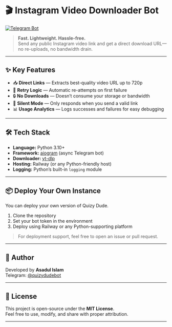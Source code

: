 # 🎬 Instagram Video Downloader Bot  
[![Telegram Bot](https://img.shields.io/badge/Launch%20Bot-@ReelsManBot-2CA5E0?logo=telegram&style=for-the-badge)](https://t.me/YourInstaDLBot)

> **Fast. Lightweight. Hassle-free.**  
> Send any public Instagram video link and get a direct download URL—no re-uploads, no bandwidth drain.

---

## ✨ Key Features

- 📥 **Direct Links** — Extracts best-quality video URL up to 720p  
- 🔄 **Retry Logic** — Automatic re-attempts on first failure  
- 🔒 **No Downloads** — Doesn’t consume your storage or bandwidth  
- 🤖 **Silent Mode** — Only responds when you send a valid link  
- 📊 **Usage Analytics** — Logs successes and failures for easy debugging  

---

## 🛠️ Tech Stack

- **Language:** Python 3.10+  
- **Framework:** [aiogram](https://docs.aiogram.dev/) (async Telegram bot)  
- **Downloader:** [yt-dlp](https://github.com/yt-dlp/yt-dlp)  
- **Hosting:** Railway (or any Python-friendly host)  
- **Logging:** Python’s built-in `logging` module  

---

## 📦 Deploy Your Own Instance

You can deploy your own version of Quizy Dude.

1. Clone the repository  
2. Set your bot token in the environment  
3. Deploy using Railway or any Python-supporting platform

> For deployment support, feel free to open an issue or pull request.

---

## 👤 Author

Developed by **Asadul Islam**  
Telegram: [@quizydudebot](https://t.me/quizydudebot)

---

## 📄 License

This project is open-source under the **MIT License**.  
Feel free to use, modify, and share with proper attribution.

---
